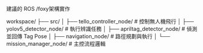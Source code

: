 建議的 ROS /foxy架構實作

workspace/
├── src/
│   ├── tello_controller_node/    # 控制無人機飛行
│   ├── yolov5_detector_node/     # 執行辨識任務
│   ├── apriltag_detector_node/   # 偵測並回傳 Tag Pose
│   ├── navigation_node/          # 路徑規劃與執行
│   └── mission_manager_node/     # 主控流程邏輯
